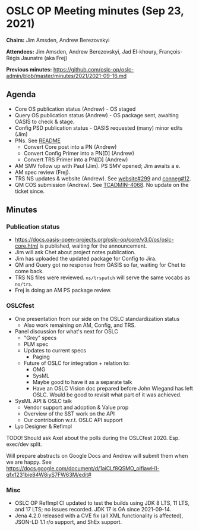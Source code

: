 # OSLC OP Meeting minutes (Sep 23, 2021)

**Chairs:** Jim Amsden, Andrew Berezovskyi

**Attendees:** Jim Amsden, Andrew Berezovskyi, Jad El-khoury, François-Régis Jaunatre (aka Frej)

**Previous minutes:** https://github.com/oslc-op/oslc-admin/blob/master/minutes/2021/2021-09-16.md

## Agenda

- Core OS publication status (Andrew) - OS staged
- Query OS publication status (Andrew) - OS package sent, awaiting OASIS to check & stage.
- Config PSD publication status - OASIS requested (many) minor edits (Jim)
- PNs. See [README](https://github.com/oslc-op/oslc-specs#project-notes)
    - Convert Core post into a PN (Andrew)
    - Convert Config Primer into a PN[D] (Andrew)
    - Convert TRS Primer into a PN[D] (Andrew)
- AM SMV follow up with Paul (Jim). PS SMV opened; Jim awaits a e. 
- AM spec review (Frej).
- TRS NS updates & website (Andrew). See [website#299](https://github.com/oslc-op/website/pull/299) and [conneg#12](https://github.com/oslc-op/website-content-negotiation/pull/12).
- QM COS submission (Andrew). See [TCADMIN-4068](https://issues.oasis-open.org/browse/TCADMIN-4068). No update on the ticket since.

## Minutes

### Publication status

- https://docs.oasis-open-projects.org/oslc-op/core/v3.0/os/oslc-core.html is published, waiting for the announcement.
- Jim will ask Chet about project notes publication.
- Jim has uploaded the updated package for Config to Jira.
- QM and Query got no response from OASIS so far, waiting for Chet to come back.
- TRS NS files were reviewed. `ns/trspatch` will serve the same vocabs as `ns/trs`.
- Frej is doing an AM PS package review. 


### OSLCfest

- One presentation from our side on the OSLC standardization status
    - Also work remaining on AM, Config, and TRS.
- Panel discussion for what's next for OSLC
    - "Grey" specs
    - PLM spec
    - Updates to current specs
        - Paging
    - Future of OSLC for integration + relation to:
        - OMG
        - SysML
        - Maybe good to have it as a separate talk
        - Have an OSLC Vision doc prepared before John Wiegand has left OSLC. Would be good to revisit what part of it was achieved.
- SysML API & OSLC talk
    - Vendor support and adoption & Value prop
    - Overview of the SST work on the API
    - Our contribution w.r.t. OSLC API support
- Lyo Designer & Refimpl

TODO! Should ask Axel about the polls during the OSLCfest 2020. Esp. exec/dev split.

Will prepare abstracts on Google Docs and Andrew will submit them when we are happy. See https://docs.google.com/document/d/1aiCLf8QSMO_oIfiawH1-qfx1231bie84W8iyS7FW63M/edit#

### Misc

- OSLC OP RefImpl CI updated to test the builds using JDK 8 LTS, 11 LTS, and 17 LTS; no issues recorded. JDK 17 is GA since 2021-09-14.
- Jena 4.2.0 released with a CVE fix (all XML functionality is affected), JSON-LD 1.1 r/o support, and ShEx support.
